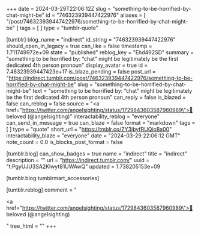 +++
date = 2024-03-29T22:06:12Z
slug = "something-to-be-horrified-by-chat-might-be"
id = "746323939447422976"
aliases = [ "/post/746323939447422976/something-to-be-horrified-by-chat-might-be" ]
tags = [ ]
type = "tumblr-quote"

[tumblr]
blog_name = "indirect"
id_string = "746323939447422976"
should_open_in_legacy = true
can_like = false
timestamp = 1.711749972e+09
state = "published"
reblog_key = "Ehd492SD"
summary = "something to be horrified by: “chat” might be legitimately be the first dedicated 4th person pronoun"
display_avatar = true
id = 7.46323939447423e+17
is_blaze_pending = false
post_url = "https://indirect.tumblr.com/post/746323939447422976/something-to-be-horrified-by-chat-might-be"
slug = "something-to-be-horrified-by-chat-might-be"
text = "something to be horrified by: &ldquo;chat&rdquo; might be legitimately be the first dedicated 4th person pronoun"
can_reply = false
is_blazed = false
can_reblog = false
source = "<a href=\"https://twitter.com/angeIsighting/status/1729843603587960989\">🍉 beloved (@angeIsighting)</a>"
interactability_reblog = "everyone"
can_send_in_message = true
can_blaze = false
format = "markdown"
tags = [ ]
type = "quote"
short_url = "https://tmblr.co/ZY3jbyfRUQio8a00"
interactability_blaze = "everyone"
date = "2024-03-29 22:06:12 GMT"
note_count = 0.0
is_blocks_post_format = false

[tumblr.blog]
can_show_badges = true
name = "indirect"
title = "indirect"
description = ""
url = "https://indirect.tumblr.com/"
uuid = "t:PgyUJU3SA2Klwyt81UWAwQ"
updated = 1.738205153e+09

[tumblr.blog.tumblrmart_accessories]

[tumblr.reblog]
comment = "<p><a href=\"https://twitter.com/angeIsighting/status/1729843603587960989\">🍉 beloved (@angeIsighting)</a></p>"
tree_html = ""
+++
